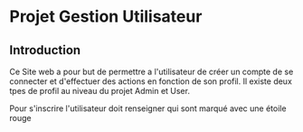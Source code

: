 # Projet Gestion Utilisateur

## Introduction
Ce Site web a pour but de permettre a l'utilisateur de créer un compte de se connecter et d'effectuer des actions en fonction de son profil.
Il existe deux tpes de profil au niveau du projet Admin et User.

Pour s'inscrire l'utilisateur doit renseigner qui sont marqué avec une étoile rouge
